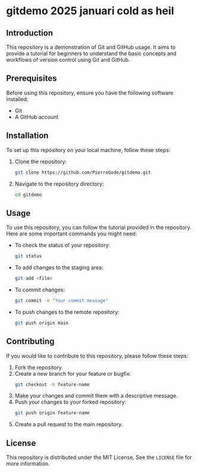 # gitdemo 2025 januari cold as heil

## Introduction
This repository is a demonstration of Git and GitHub usage. It aims to provide a tutorial for beginners to understand the basic concepts and workflows of version control using Git and GitHub.

## Prerequisites
Before using this repository, ensure you have the following software installed:
- Git
- A GitHub account

## Installation
To set up this repository on your local machine, follow these steps:
1. Clone the repository:
   ```sh
   git clone https://github.com/PierreGode/gitdemo.git
   ```
2. Navigate to the repository directory:
   ```sh
   cd gitdemo
   ```

## Usage
To use this repository, you can follow the tutorial provided in the repository. Here are some important commands you might need:
- To check the status of your repository:
  ```sh
  git status
  ```
- To add changes to the staging area:
  ```sh
  git add <file>
  ```
- To commit changes:
  ```sh
  git commit -m "Your commit message"
  ```
- To push changes to the remote repository:
  ```sh
  git push origin main
  ```

## Contributing
If you would like to contribute to this repository, please follow these steps:
1. Fork the repository.
2. Create a new branch for your feature or bugfix:
   ```sh
   git checkout -b feature-name
   ```
3. Make your changes and commit them with a descriptive message.
4. Push your changes to your forked repository:
   ```sh
   git push origin feature-name
   ```
5. Create a pull request to the main repository.

## License
This repository is distributed under the MIT License. See the `LICENSE` file for more information.

